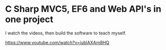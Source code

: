 # C Sharp MVC5, EF6 and Web API's in one project

I watch the videos, then build the software to teach myself.

https://www.youtube.com/watch?v=iublAXAm8HQ
